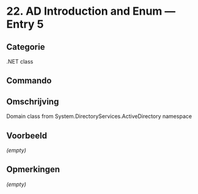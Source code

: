# 22. AD Introduction and Enum — Entry 5

## Categorie

.NET class

## Commando

[System.DirectoryServices.ActiveDirectory.Domain]::GetCurrentDomain()

## Omschrijving

Domain class from System.DirectoryServices.ActiveDirectory namespace

## Voorbeeld

_(empty)_

## Opmerkingen

_(empty)_

